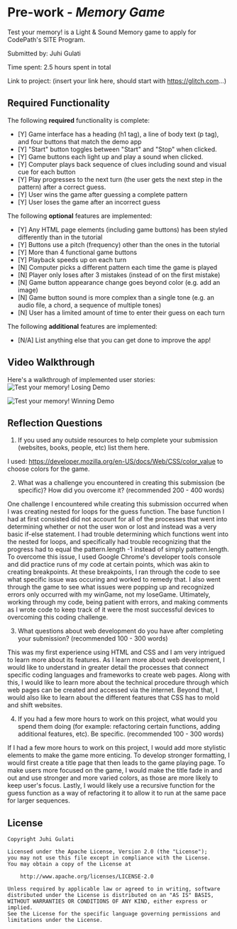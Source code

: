 # Pre-work - _Memory Game_

Test your memory! is a Light & Sound Memory game to apply for CodePath's SITE Program.

Submitted by: Juhi Gulati

Time spent: 2.5 hours spent in total

Link to project: (insert your link here, should start with https://glitch.com...)

## Required Functionality

The following **required** functionality is complete:

- [Y] Game interface has a heading (h1 tag), a line of body text (p tag), and four buttons that match the demo app
- [Y] "Start" button toggles between "Start" and "Stop" when clicked.
- [Y] Game buttons each light up and play a sound when clicked.
- [Y] Computer plays back sequence of clues including sound and visual cue for each button
- [Y] Play progresses to the next turn (the user gets the next step in the pattern) after a correct guess.
- [Y] User wins the game after guessing a complete pattern
- [Y] User loses the game after an incorrect guess

The following **optional** features are implemented:

- [Y] Any HTML page elements (including game buttons) has been styled differently than in the tutorial
- [Y] Buttons use a pitch (frequency) other than the ones in the tutorial
- [Y] More than 4 functional game buttons
- [Y] Playback speeds up on each turn
- [N] Computer picks a different pattern each time the game is played
- [N] Player only loses after 3 mistakes (instead of on the first mistake)
- [N] Game button appearance change goes beyond color (e.g. add an image)
- [N] Game button sound is more complex than a single tone (e.g. an audio file, a chord, a sequence of multiple tones)
- [N] User has a limited amount of time to enter their guess on each turn

The following **additional** features are implemented:

- [N/A] List anything else that you can get done to improve the app!

## Video Walkthrough

Here's a walkthrough of implemented user stories:
![Test your memory! Losing Demo]("http://g.recordit.co/9KSa1mApEK.gif")

![Test your memory! Winning Demo]("http://g.recordit.co/ocnrPIMf2H.gif")

## Reflection Questions

1. If you used any outside resources to help complete your submission (websites, books, people, etc) list them here.

I used: https://developer.mozilla.org/en-US/docs/Web/CSS/color_value to choose colors for the game.

2. What was a challenge you encountered in creating this submission (be specific)? How did you overcome it? (recommended 200 - 400 words)

One challenge I encountered while creating this submission occurred when I was creating nested for loops for the guess function.
The base function I had at first consisted did not account for all of the processes that went into determining whether or not the user
won or lost and instead was a very basic if-else statement. I had trouble determining which functions went into the nested for loops,
and specifically had trouble recognizing that the progress had to equal the pattern.length -1 instead of simply pattern.length. To
overcome this issue, I used Google Chrome's developer tools console and did practice runs of my code at certain points, which was akin
to creating breakpoints. At these breakpoints, I ran through the code to see what specific issue was occuring and worked to remedy that.
I also went through the game to see what issues were popping up and recognized errors only occurred with my winGame, not my loseGame.
Ultimately, working through my code, being patient with errors, and making comments as I wrote code to keep track of it were the most
successful devices to overcoming this coding challenge.

3. What questions about web development do you have after completing your submission? (recommended 100 - 300 words)

This was my first experience using HTML and CSS and I am very intrigued to learn more about its features. As I learn more about web
development, I would like to understand in greater detail the processes that connect specific coding languages and frameworks to
create web pages. Along with this, I would like to learn more about the technical procedure through which web pages can be created
and accessed via the internet. Beyond that, I would also like to learn about the different features that CSS has to mold and shift
websites.

4. If you had a few more hours to work on this project, what would you spend them doing (for example: refactoring certain functions, adding additional features, etc). Be specific. (recommended 100 - 300 words)

If I had a few more hours to work on this project, I would add more stylistic elements to make the game more enticing. To develop
stronger formatting, I would first create a title page that then leads to the game playing page. To make users more focused on the
game, I would make the title fade in and out and use stronger and more varied colors, as those are more likely to keep user's focus.
Lastly, I would likely use a recursive function for the guess function as a way of refactoring it to allow it to run at the same
pace for larger sequences.

## License

    Copyright Juhi Gulati

    Licensed under the Apache License, Version 2.0 (the "License");
    you may not use this file except in compliance with the License.
    You may obtain a copy of the License at

        http://www.apache.org/licenses/LICENSE-2.0

    Unless required by applicable law or agreed to in writing, software
    distributed under the License is distributed on an "AS IS" BASIS,
    WITHOUT WARRANTIES OR CONDITIONS OF ANY KIND, either express or implied.
    See the License for the specific language governing permissions and
    limitations under the License.
